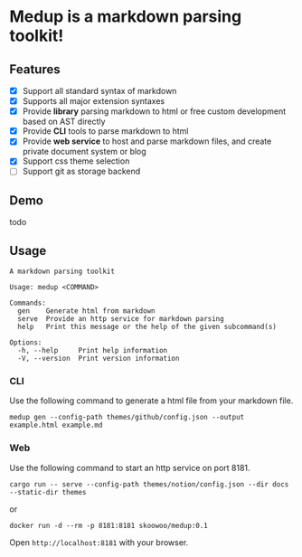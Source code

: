 # Medup is a markdown parsing toolkit!

## Features
* [x] Support all standard syntax of markdown
* [x] Supports all major extension syntaxes
* [x] Provide **library** parsing markdown to html or free custom development based on AST directly
* [x] Provide **CLI** tools to parse markdown to html
* [x] Provide **web service** to host and parse markdown files, and create private document system or blog
* [x] Support css theme selection
* [ ] Support git as storage backend

## Demo
todo

## Usage
```
A markdown parsing toolkit

Usage: medup <COMMAND>

Commands:
  gen    Generate html from markdown
  serve  Provide an http service for markdown parsing
  help   Print this message or the help of the given subcommand(s)

Options:
  -h, --help     Print help information
  -V, --version  Print version information
```

### CLI

Use the following command to generate a html file from your markdown file.
```
medup gen --config-path themes/github/config.json --output example.html example.md
```

### Web 

Use the following command to start an http service on port 8181.
```
cargo run -- serve --config-path themes/notion/config.json --dir docs --static-dir themes
```
or 

```
docker run -d --rm -p 8181:8181 skoowoo/medup:0.1
```

Open `http://localhost:8181` with your browser.
